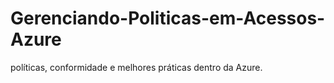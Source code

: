 # Gerenciando-Politicas-em-Acessos-Azure
políticas, conformidade e melhores práticas dentro da Azure. 
